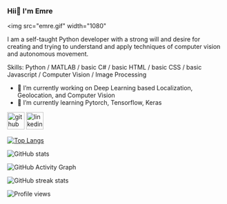 ### Hii👋 I'm Emre
<img src="emre.gif" width="1080"

I am a self-taught Python developer with a strong will and desire for creating and trying to understand and apply techniques of computer vision and autonomous movement.

Skills: Python / MATLAB / basic C# / basic HTML / basic CSS / basic Javascript / Computer Vision / Image Processing

- 🔭 I’m currently working on Deep Learning based Localization, Geolocation, and Computer Vision 
- 🌱 I’m currently learning Pytorch, Tensorflow, Keras 


[<img src='https://cdn.jsdelivr.net/npm/simple-icons@3.0.1/icons/github.svg' alt='github' height='40'>](https://github.com/emreaniloguz)  [<img src='https://cdn.jsdelivr.net/npm/simple-icons@3.0.1/icons/linkedin.svg' alt='linkedin' height='40'>](https://www.linkedin.com/in/https://www.linkedin.com/in/emre-anıl-oğuz-a899aa169//)  

[![Top Langs](https://github-readme-stats.vercel.app/api/top-langs/?username=emreaniloguz)](https://github.com/anuraghazra/github-readme-stats)

![GitHub stats](https://github-readme-stats.vercel.app/api?username=emreaniloguz&show_icons=true)  

![GitHub Activity Graph](https://activity-graph.herokuapp.com/graph?username=emreaniloguz)  

![GitHub streak stats](https://github-readme-streak-stats.herokuapp.com/?user=emreaniloguz)  

![Profile views](https://gpvc.arturio.dev/emreaniloguz)  